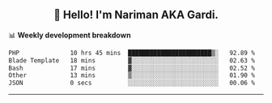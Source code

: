 <h2 align="center">👋 Hello! I'm Nariman AKA Gardi.</h2>

📊 **Weekly development breakdown**
<!--START_SECTION:waka-->

```txt
PHP              10 hrs 45 mins  ███████████████████████▒░   92.89 %
Blade Template   18 mins         ▓░░░░░░░░░░░░░░░░░░░░░░░░   02.63 %
Bash             17 mins         ▓░░░░░░░░░░░░░░░░░░░░░░░░   02.52 %
Other            13 mins         ▒░░░░░░░░░░░░░░░░░░░░░░░░   01.90 %
JSON             0 secs          ░░░░░░░░░░░░░░░░░░░░░░░░░   00.06 %
```

<!--END_SECTION:waka-->

-------